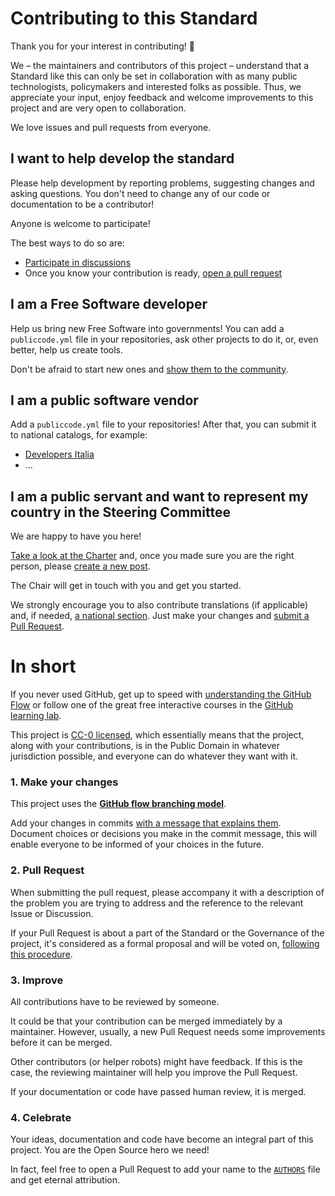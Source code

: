 # Contributing to this Standard

Thank you for your interest in contributing! 🙇

We – the maintainers and contributors of this project – understand that a Standard
like this can only be set in collaboration with as many public technologists,
policymakers and interested folks as possible. Thus, we appreciate your input, enjoy
feedback and welcome improvements to this project and are very open to collaboration.

We love issues and pull requests from everyone.

## I want to help develop the standard

Please help development by reporting problems, suggesting changes and asking questions.
You don't need to change any of our code or documentation to be a contributor!

Anyone is welcome to participate!

The best ways to do so are:
* [Participate in discussions](https://github.com/publiccodeyml/publiccode.yml/discussions)
* Once you know your contribution is ready, [open a pull request](https://github.com/publiccodeyml/publiccode.yml/pulls)

## I am a Free Software developer

Help us bring new Free Software into governments!
You can add a `publiccode.yml` file in your repositories, ask other projects to do it,
or, even better, help us create tools.

Don't be afraid to start new ones and
[show them to the community](https://github.com/publiccodeyml/publiccode.yml/discussions/categories/show-and-tell).

## I am a public software vendor

Add a `publiccode.yml` file to your repositories!
After that, you can submit it to national catalogs, for example:

* [Developers Italia](https://github.com/italia/developers-italia-backend)
* ...

## I am a public servant and want to represent my country in the Steering Committee

We are happy to have you here!

[Take a look at the Charter](/governance/charter.md) and, once you made sure you are
the right person, please [create a new post](https://github.com/publiccodeyml/publiccode.yml/discussions/categories/general).

The Chair will get in touch with you and get you started.

We strongly encourage you to also contribute translations (if applicable) and, if needed,
[a national section](https://yml.publiccode.tools/country.html).
Just make your changes and [submit a Pull Request](https://github.com/publiccodeyml/publiccode.yml/pulls).

# In short

If you never used GitHub, get up to speed with [understanding the GitHub Flow](https://guides.github.com/introduction/flow/)
or follow one of the great free interactive courses in the
[GitHub learning lab](https://lab.github.com/).

This project is [CC-0 licensed](LICENSE), which essentially means that the project, along
with your contributions, is in the Public Domain in whatever jurisdiction possible, and
everyone can do whatever they want with it.

### 1. Make your changes

This project uses the [**GitHub flow branching model**](https://docs.github.com/en/get-started/quickstart/github-flow).

Add your changes in commits [with a message that explains them](https://robots.thoughtbot.com/5-useful-tips-for-a-better-commit-message).
Document choices or decisions you make in the commit message, this will enable everyone to
be informed of your choices in the future.

### 2. Pull Request

When submitting the pull request, please accompany it with a description of the problem
you are trying to address and the reference to the relevant Issue or Discussion.

If your Pull Request is about a part of the Standard or the Governance of the project,
it's considered as a formal proposal and will be voted on,
[following this procedure](/governance/procedure-proposing-changes-and-voting.md).

### 3. Improve

All contributions have to be reviewed by someone.

It could be that your contribution can be merged immediately by a maintainer.
However, usually, a new Pull Request needs some improvements before it can be merged.

Other contributors (or helper robots) might have feedback.
If this is the case, the reviewing maintainer will help you improve the Pull Request.

If your documentation or code have passed human review, it is merged.

### 4. Celebrate

Your ideas, documentation and code have become an integral part of this project.
You are the Open Source hero we need!

In fact, feel free to open a Pull Request to add your name to the [`AUTHORS`](AUTHORS.md)
file and get eternal attribution.
